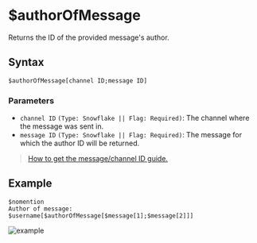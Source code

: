 # $authorOfMessage
Returns the ID of the provided message's author.

## Syntax
```
$authorOfMessage[channel ID;message ID]
```

 ### Parameters
- `channel ID` `(Type: Snowflake || Flag: Required)`: The channel where the message was sent in.
- `message ID` `(Type: Snowflake || Flag: Required)`: The message for which the author ID will be returned.

>  [How to get the message/channel ID guide.](https://support.discord.com/hc/en-us/articles/206346498-Where-can-I-find-my-User-Server-Message-ID-)

## Example

```
$nomention
Author of message: $username[$authorOfMessage[$message[1];$message[2]]]
```

![example](https://user-images.githubusercontent.com/113303649/209977869-72e418ce-9666-447e-b2c8-d9942d0735b7.png)
